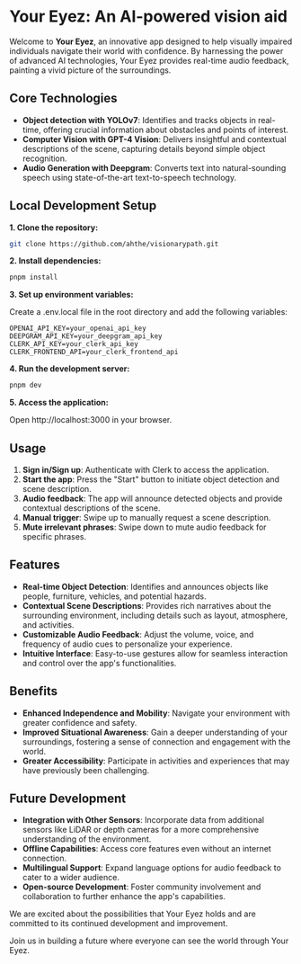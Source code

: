 # Your Eyez: An AI-powered vision aid

Welcome to **Your Eyez**, an innovative app designed to help visually impaired individuals navigate their world with confidence. By harnessing the power of advanced AI technologies, Your Eyez provides real-time audio feedback, painting a vivid picture of the surroundings.

## Core Technologies

- **Object detection with YOLOv7**: Identifies and tracks objects in real-time, offering crucial information about obstacles and points of interest.
- **Computer Vision with GPT-4 Vision**: Delivers insightful and contextual descriptions of the scene, capturing details beyond simple object recognition.
- **Audio Generation with Deepgram**: Converts text into natural-sounding speech using state-of-the-art text-to-speech technology.

## Local Development Setup

**1. Clone the repository:**

```bash
git clone https://github.com/ahthe/visionarypath.git
```

**2. Install dependencies:**

```bash
pnpm install
```

**3. Set up environment variables:**

Create a .env.local file in the root directory and add the following variables:

```
OPENAI_API_KEY=your_openai_api_key
DEEPGRAM_API_KEY=your_deepgram_api_key
CLERK_API_KEY=your_clerk_api_key
CLERK_FRONTEND_API=your_clerk_frontend_api
```

**4. Run the development server:**

```bash
pnpm dev
```

**5. Access the application:**

Open http://localhost:3000 in your browser.

## Usage

1. **Sign in/Sign up**: Authenticate with Clerk to access the application.
2. **Start the app**: Press the "Start" button to initiate object detection and scene description.
3. **Audio feedback**: The app will announce detected objects and provide contextual descriptions of the scene.
4. **Manual trigger**: Swipe up to manually request a scene description.
5. **Mute irrelevant phrases**: Swipe down to mute audio feedback for specific phrases.

## Features

- **Real-time Object Detection**: Identifies and announces objects like people, furniture, vehicles, and potential hazards.
- **Contextual Scene Descriptions**: Provides rich narratives about the surrounding environment, including details such as layout, atmosphere, and activities.
- **Customizable Audio Feedback**: Adjust the volume, voice, and frequency of audio cues to personalize your experience.
- **Intuitive Interface**: Easy-to-use gestures allow for seamless interaction and control over the app's functionalities.

## Benefits

- **Enhanced Independence and Mobility**: Navigate your environment with greater confidence and safety.
- **Improved Situational Awareness**: Gain a deeper understanding of your surroundings, fostering a sense of connection and engagement with the world.
- **Greater Accessibility**: Participate in activities and experiences that may have previously been challenging.

## Future Development

- **Integration with Other Sensors**: Incorporate data from additional sensors like LiDAR or depth cameras for a more comprehensive understanding of the environment.
- **Offline Capabilities**: Access core features even without an internet connection.
- **Multilingual Support**: Expand language options for audio feedback to cater to a wider audience.
- **Open-source Development**: Foster community involvement and collaboration to further enhance the app's capabilities.

We are excited about the possibilities that Your Eyez holds and are committed to its continued development and improvement.

Join us in building a future where everyone can see the world through Your Eyez.
